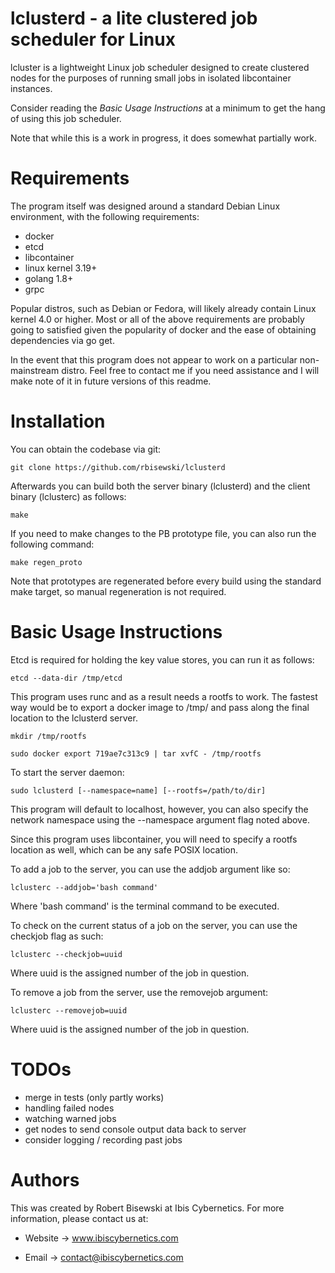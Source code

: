 # lclusterd - a lite clustered job scheduler for Linux

lcluster is a lightweight Linux job scheduler designed to create clustered
nodes for the purposes of running small jobs in isolated libcontainer
instances.

Consider reading the *Basic Usage Instructions* at a minimum to get the hang
of using this job scheduler.

Note that while this is a work in progress, it does somewhat partially work.

# Requirements

The program itself was designed around a standard Debian Linux environment,
with the following requirements:

* docker
* etcd 
* libcontainer 
* linux kernel 3.19+
* golang 1.8+
* grpc

Popular distros, such as Debian or Fedora, will likely already contain
Linux kernel 4.0 or higher. Most or all of the above requirements are
probably going to satisfied given the popularity of docker and the ease of
obtaining dependencies via go get.

In the event that this program does not appear to work on a particular
non-mainstream distro. Feel free to contact me if you need assistance
and I will make note of it in future versions of this readme.


# Installation

You can obtain the codebase via git:

    git clone https://github.com/rbisewski/lclusterd

Afterwards you can build both the server binary (lclusterd) and the client
binary (lclusterc) as follows:

    make

If you need to make changes to the PB prototype file, you can also run the
following command:

    make regen_proto

Note that prototypes are regenerated before every build using the standard
make target, so manual regeneration is not required.


# Basic Usage Instructions

Etcd is required for holding the key value stores, you can run it as
follows:

    etcd --data-dir /tmp/etcd


This program uses runc and as a result needs a rootfs to work. The fastest
way would be to export a docker image to /tmp/ and pass along the final
location to the lclusterd server. 

    mkdir /tmp/rootfs

    sudo docker export 719ae7c313c9 | tar xvfC - /tmp/rootfs


To start the server daemon:

    sudo lclusterd [--namespace=name] [--rootfs=/path/to/dir]

This program will default to localhost, however, you can also specify the
network namespace using the --namespace argument flag noted above.

Since this program uses libcontainer, you will need to specify a rootfs
location as well, which can be any safe POSIX location.


To add a job to the server, you can use the addjob argument like so:

    lclusterc --addjob='bash command'

Where 'bash command' is the terminal command to be executed.


To check on the current status of a job on the server, you can use the
checkjob flag as such:

    lclusterc --checkjob=uuid

Where uuid is the assigned number of the job in question.


To remove a job from the server, use the removejob argument:

    lclusterc --removejob=uuid

Where uuid is the assigned number of the job in question.


# TODOs

* merge in tests (only partly works)
* handling failed nodes
* watching warned jobs
* get nodes to send console output data back to server
* consider logging / recording past jobs


# Authors

This was created by Robert Bisewski at Ibis Cybernetics. For more
information, please contact us at:

* Website -> www.ibiscybernetics.com

* Email -> contact@ibiscybernetics.com
